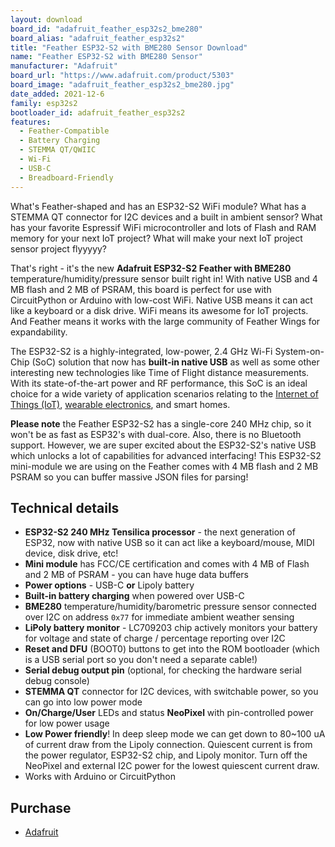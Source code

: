 ```yaml
---
layout: download
board_id: "adafruit_feather_esp32s2_bme280"
board_alias: "adafruit_feather_esp32s2"
title: "Feather ESP32-S2 with BME280 Sensor Download"
name: "Feather ESP32-S2 with BME280 Sensor"
manufacturer: "Adafruit"
board_url: "https://www.adafruit.com/product/5303"
board_image: "adafruit_feather_esp32s2_bme280.jpg"
date_added: 2021-12-6
family: esp32s2
bootloader_id: adafruit_feather_esp32s2
features:
  - Feather-Compatible
  - Battery Charging
  - STEMMA QT/QWIIC
  - Wi-Fi
  - USB-C
  - Breadboard-Friendly
---
```



What's Feather-shaped and has an ESP32-S2 WiFi module? What has a STEMMA QT connector for I2C devices and a built in ambient sensor? What has your favorite Espressif WiFi microcontroller and lots of Flash and RAM memory for your next IoT project? What will make your next IoT project sensor project flyyyyy?

That's right - it's the new **Adafruit ESP32-S2 Feather with BME280** temperature/humidity/pressure sensor built right in! With native USB and 4 MB flash and 2 MB of PSRAM, this board is perfect for use with CircuitPython or Arduino with low-cost WiFi. Native USB means it can act like a keyboard or a disk drive. WiFi means its awesome for IoT projects. And Feather means it works with the large community of Feather Wings for expandability.
  
The ESP32-S2 is a highly-integrated, low-power, 2.4 GHz Wi-Fi System-on-Chip (SoC) solution that now has **built-in native USB** as well as some other interesting new technologies like Time of Flight distance measurements. With its state-of-the-art power and RF performance, this SoC is an ideal choice for a wide variety of application scenarios relating to the [Internet of Things (IoT)](https://www.adafruit.com/category/342), [wearable electronics](https://www.adafruit.com/category/65), and smart homes.
  
**Please note** the Feather ESP32-S2 has a single-core 240 MHz chip, so it won't be as fast as ESP32's with dual-core. Also, there is no Bluetooth support. However, we are super excited about the ESP32-S2's native USB which unlocks a lot of capabilities for advanced interfacing! This ESP32-S2 mini-module we are using on the Feather comes with 4 MB flash and 2 MB PSRAM so you can buffer massive JSON files for parsing!
  
## Technical details
  
  - **ESP32-S2 240 MHz Tensilica processor** - the next generation of ESP32, now with native USB so it can act like a keyboard/mouse, MIDI device, disk drive, etc!
  - **Mini module** has FCC/CE certification and comes with 4 MB of Flash and 2 MB of PSRAM - you can have huge data buffers
  - **Power options** - USB-C **or** Lipoly battery
  - **Built-in battery charging** when powered over USB-C
  - **BME280** temperature/humidity/barometric pressure sensor connected over I2C on address `0x77` for immediate ambient weather sensing
  - **LiPoly battery monitor** - LC709203 chip actively monitors your battery for voltage and state of charge / percentage reporting over I2C
  - **Reset and DFU** (BOOT0) buttons to get into the ROM bootloader (which is a USB serial port so you don't need a separate cable!)
  - **Serial debug output pin** (optional, for checking the hardware serial debug console)
  - **STEMMA QT** connector for I2C devices, with switchable power, so you can go into low power mode
  - **On/Charge/User** LEDs and status **NeoPixel** with pin-controlled power for low power usage
  - **Low Power friendly**! In deep sleep mode we can get down to 80~100 uA of current draw from the Lipoly connection. Quiescent current is from the power regulator, ESP32-S2 chip, and Lipoly monitor. Turn off the NeoPixel and external I2C power for the lowest quiescent current draw.
  - Works with Arduino or CircuitPython

## Purchase

* [Adafruit](https://www.adafruit.com/product/5303)
